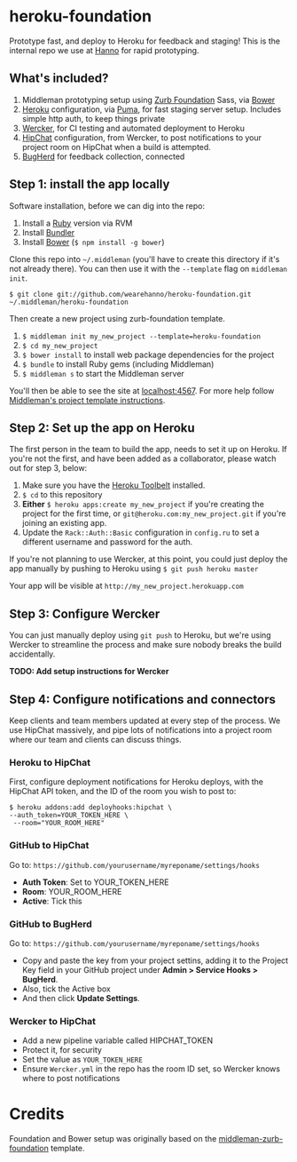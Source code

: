 heroku-foundation
=================

Prototype fast, and deploy to Heroku for feedback and staging! This is the internal repo we use at [Hanno](http://wearehanno.com/) for rapid prototyping.


## What's included?

1. Middleman prototyping setup using [Zurb Foundation](http://foundation.zurb.com/) Sass, via [Bower](http://bower.io/)
2. [Heroku](http://heroku.com) configuration, via [Puma](http://puma.io/), for fast staging server setup. Includes simple http auth, to keep things private
3. [Wercker](http://wercker.com/), for CI testing and automated deployment to Heroku
4. [HipChat](http://hipchat.con) configuration, from Wercker, to post notifications to your project room on HipChat when a build is attempted.
5. [BugHerd](http://www.bugherd.com/) for feedback collection, connected 


## Step 1: install the app locally

Software installation, before we can dig into the repo:

1. Install a [Ruby](http://www.ruby-lang.org/en/downloads/) version via RVM
2. Install [Bundler](http://bundler.io/)
3. Install [Bower](http://bower.io/) (`$ npm install -g bower`)

Clone this repo into `~/.middleman` (you'll have to create this directory if it's not already there). You can then use it with the `--template` flag on `middleman init`.

`$ git clone git://github.com/wearehanno/heroku-foundation.git ~/.middleman/heroku-foundation`

Then create a new project using zurb-foundation template.

1. `$ middleman init my_new_project --template=heroku-foundation`
2. `$ cd my_new_project`
3. `$ bower install` to install web package dependencies for the project
4. `$ bundle` to install Ruby gems (including Middleman)
4. `$ middleman s` to start the Middleman server 

You'll then be able to see the site at [localhost:4567](http://localhost:4567). For more help follow [Middleman's project template instructions](http://middlemanapp.com/getting-started/welcome/).



## Step 2: Set up the app on Heroku

The first person in the team to build the app, needs to set it up on Heroku. If you're not the first, and have been added as a collaborator, please watch out for step 3, below:

1. Make sure you have the [Heroku Toolbelt](https://toolbelt.heroku.com/) installed.
2. `$ cd` to this repository
3. **Either** `$ heroku apps:create my_new_project` if you're creating the project for the first time, or `git@heroku.com:my_new_project.git` if you're joining an existing app.
4. Update the `Rack::Auth::Basic` configuration in `config.ru` to set a different username and password for the auth.

If you're not planning to use Wercker, at this point, you could just deploy the app manually by pushing to Heroku using `$ git push heroku master`

Your app will be visible at `http://my_new_project.herokuapp.com`


## Step 3: Configure Wercker

You can just manually deploy using `git push` to Heroku, but we're using Wercker to streamline the process and make sure nobody breaks the build accidentally.

**TODO: Add setup instructions for Wercker**


## Step 4: Configure notifications and connectors

Keep clients and team members updated at every step of the process. We use HipChat massively, and pipe lots of notifications into a project room where our team and clients can discuss things.


### Heroku to HipChat

First, configure deployment notifications for Heroku deploys, with the HipChat API token, and the ID of the room you wish to post to:

    $ heroku addons:add deployhooks:hipchat \
    --auth_token=YOUR_TOKEN_HERE \
   	 --room="YOUR_ROOM_HERE"


### GitHub to HipChat

Go to: `https://github.com/yourusername/myreponame/settings/hooks`

* **Auth Token**: Set to YOUR_TOKEN_HERE
* **Room**: YOUR_ROOM_HERE
* **Active**: Tick this


### GitHub to BugHerd

Go to: `https://github.com/yourusername/myreponame/settings/hooks`

* Copy and paste the key from your project settins, adding it to the Project Key field in your GitHub project under **Admin > Service Hooks > BugHerd**.
* Also, tick the Active box
* And then click **Update Settings**.


### Wercker to HipChat

- Add a new pipeline variable called HIPCHAT_TOKEN
- Protect it, for security
- Set the value as `YOUR_TOKEN_HERE`
- Ensure `Wercker.yml` in the repo has the room ID set, so Wercker knows where to post notifications


# Credits

Foundation and Bower setup was originally based on the [middleman-zurb-foundation](https://github.com/axyz/middleman-zurb-foundation) template.